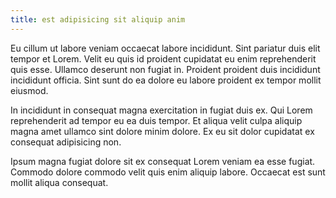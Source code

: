 ```yaml
---
title: est adipisicing sit aliquip anim
---
```


Eu cillum ut labore veniam occaecat labore incididunt. Sint pariatur duis elit tempor et Lorem. Velit eu quis id proident cupidatat eu enim reprehenderit quis esse. Ullamco deserunt non fugiat in. Proident proident duis incididunt incididunt officia. Sint sunt do ea dolore eu labore proident ex tempor mollit eiusmod.

In incididunt in consequat magna exercitation in fugiat duis ex. Qui Lorem reprehenderit ad tempor eu ea duis tempor. Et aliqua velit culpa aliquip magna amet ullamco sint dolore minim dolore. Ex eu sit dolor cupidatat ex consequat adipisicing non.

Ipsum magna fugiat dolore sit ex consequat Lorem veniam ea esse fugiat. Commodo dolore commodo velit quis enim aliquip labore. Occaecat est sunt mollit aliqua consequat.